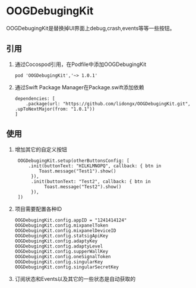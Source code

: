 # OOGDebugingKit

OOGDebugingKit是替换掉UI界面上debug,crash,events等等一些按钮。

## 引用

1. 通过Cocospod引用，在Podfile中添加OOGDebugingKit
    ```
    pod 'OOGDebugingKit','~> 1.0.1'
    ```
    
2. 通过Swift Package Manager在Package.swift添加依赖
    ```
    dependencies: [
        .package(url: "https://github.com/lidongx/OOGDebugingKit.git", .upToNextMajor(from: "1.0.1"))
    ]
    ```

## 使用

1. 增加其它的自定义按钮
   ```
    OOGDebugingKit.setup(otherButtonsConfig: [
        .init(buttonText: "HILKLMNOPQ", callback: { btn in
            Toast.message("Test1").show()
         }),
         .init(buttonText: "Test2", callback: { btn in
              Toast.message("Test2").show()
         }),
    ])
   ```

3. 项目需要配置各种ID
     ```
    OOGDebugingKit.config.appID = "1241414124"
    OOGDebugingKit.config.mixpanelToken
    OOGDebugingKit.config.mixpanelDeviceID
    OOGDebugingKit.config.statsigApiKey
    OOGDebugingKit.config.adaptyKey
    OOGDebugingKit.config.adaptyLevel
    OOGDebugingKit.config.supperWallKey
    OOGDebugingKit.config.oneSignalToken
    OOGDebugingKit.config.singularKey
    OOGDebugingKit.config.singularSecretKey
     ```
    
4. 订阅状态和Events以及其它的一些状态是自动获取的

